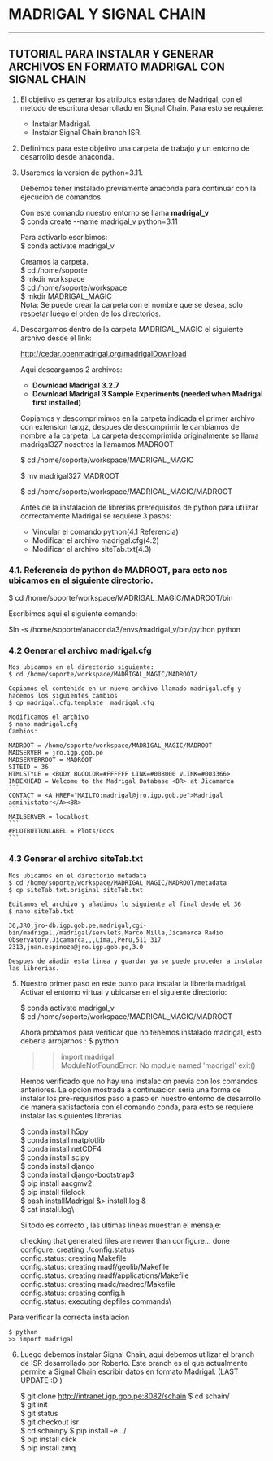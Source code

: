 #  MADRIGAL Y SIGNAL CHAIN
---
## TUTORIAL PARA INSTALAR Y GENERAR ARCHIVOS EN FORMATO MADRIGAL CON SIGNAL CHAIN

1. El objetivo es generar los atributos estandares de Madrigal, con el metodo de escritura desarrollado en Signal Chain.
   Para esto se requiere:

   * Instalar Madrigal.
   * Instalar Signal Chain branch ISR.

2. Definimos para este objetivo una carpeta de trabajo y un entorno de desarrollo desde anaconda.

3. Usaremos la version de python=3.11.
   
   Debemos tener instalado previamente anaconda para continuar con la ejecucion de comandos.

   Con este comando nuestro entorno se llama **madrigal_v**   
   $ conda create --name madrigal_v python=3.11

   Para activarlo escribimos:\
   $ conda activate madrigal_v 

   Creamos la carpeta.\
   $ cd /home/soporte\
   $ mkdir workspace\
   $ cd /home/soporte/workspace\
   $ mkdir MADRIGAL_MAGIC\
   Nota: Se puede crear la carpeta con el nombre que se desea, solo respetar luego el orden de los directorios.

4. Descargamos dentro de la carpeta MADRIGAL_MAGIC  el siguiente archivo desde el link:
   
   http://cedar.openmadrigal.org/madrigalDownload
   
   Aqui descargamos 2 archivos: 
   * **Download Madrigal 3.2.7**
   * **Download Madrigal 3 Sample Experiments (needed when Madrigal first installed)**

   Copiamos y descomprimimos en la carpeta indicada  el primer archivo con extension tar.gz, despues de descomprimir le cambiamos de nombre a la carpeta.
   La carpeta descomprimida originalmente se llama madrigal327 nosotros la llamamos MADROOT
   
   $ cd /home/soporte/workspace/MADRIGAL_MAGIC 

   $ mv madrigal327 MADROOT

   $ cd /home/soporte/workspace/MADRIGAL_MAGIC/MADROOT
   
   Antes de  la instalacion de librerias prerequisitos de python para utilizar correctamente Madrigal se requiere 3 pasos:
    * Vincular el comando python(4.1 Referencia)
    * Modificar el archivo madrigal.cfg(4.2)
    * Modificar el archivo siteTab.txt(4.3)

### 4.1. Referencia de python de MADROOT, para esto nos ubicamos en el siguiente directorio.

   $ cd /home/soporte/workspace/MADRIGAL_MAGIC/MADROOT/bin
   
   Escribimos aqui el siguiente comando:

   $ln -s /home/soporte/anaconda3/envs/madrigal_v/bin/python python 

### 4.2 Generar el archivo madrigal.cfg

    Nos ubicamos en el directorio siguiente: 
    $ cd /home/soporte/workspace/MADRIGAL_MAGIC/MADROOT/ 

    Copiamos el contenido en un nuevo archivo llamado madrigal.cfg y hacemos los siguientes cambios 
    $ cp madrigal.cfg.template  madrigal.cfg 

    Modificamos el archivo  
    $ nano madrigal.cfg 
    Cambios: 
    
    MADROOT = /home/soporte/workspace/MADRIGAL_MAGIC/MADROOT
    MADSERVER = jro.igp.gob.pe
    MADSERVERROOT = MADROOT
    SITEID = 36
    HTMLSTYLE = <BODY BGCOLOR=#FFFFFF LINK=#008000 VLINK=#003366>
    INDEXHEAD = Welcome to the Madrigal Database <BR> at Jicamarca
    ```
    CONTACT = <A HREF="MAILTO:madrigal@jro.igp.gob.pe">Madrigal administator</A><BR>
    ```
    MAILSERVER = localhost
    ```
    #PLOTBUTTONLABEL = Plots/Docs
    ```
### 4.3 Generar el archivo siteTab.txt
    
    Nos ubicamos en el directorio metadata
    $ cd /home/soporte/workspace/MADRIGAL_MAGIC/MADROOT/metadata 
    $ cp siteTab.txt.original siteTab.txt 
    
    Editamos el archivo y añadimos lo siguiente al final desde el 36
    $ nano siteTab.txt 
    
    36,JRO,jro-db.igp.gob.pe,madrigal,cgi-bin/madrigal,/madrigal/servlets,Marco Milla,Jicamarca Radio Observatory,Jicamarca,,,Lima,,Peru,511 317 2313,juan.espinoza@jro.igp.gob.pe,3.0
   
    Despues de añadir esta linea y guardar ya se puede proceder a instalar las librerias.

5. Nuestro primer paso  en este punto para instalar la libreria madrigal. Activar el entorno virtual y ubicarse en el siguiente directorio:

   $ conda activate madrigal_v\
   $ cd /home/soporte/workspace/MADRIGAL_MAGIC/MADROOT

   Ahora probamos para verificar que no tenemos instalado madrigal, esto deberia arrojarnos :
   $ python 
   >> import madrigal\
   ModuleNotFoundError: No module named 'madrigal'
   >> exit()
   
   Hemos verificado que no hay una instalacion previa con los comandos anteriores.
   La opcion mostrada a continuacion seria una forma de instalar los pre-requisitos paso a paso en nuestro entorno de desarrollo de manera satisfactoria con el comando conda, para esto se requiere instalar las siguientes librerias.
 
   $ conda install h5py\
   $ conda install matplotlib\
   $ conda install netCDF4 \
   $ conda install scipy\
   $ conda install django\
   $ conda install django-bootstrap3\
   $ pip install aacgmv2\
   $ pip install filelock\
   $ bash installMadrigal  &> install.log &\
   $ cat install.log\

   
   Si todo es correcto , las ultimas lineas muestran el mensaje:

   checking that generated files are newer than configure... done\
   configure: creating ./config.status\
   config.status: creating Makefile\
   config.status: creating madf/geolib/Makefile\
   config.status: creating madf/applications/Makefile\
   config.status: creating madc/madrec/Makefile\
   config.status: creating config.h\
   config.status: executing depfiles commands\

  Para verificar la correcta instalacion

    $ python
    >> import madrigal


6. Luego debemos  instalar Signal Chain, aqui debemos utilizar el branch de ISR desarrollado por Roberto. Este branch es el que actualmente permite a Signal Chain escribir datos en formato Madrigal.
   (LAST UPDATE :D )

   $ git clone http://intranet.igp.gob.pe:8082/schain
   $ cd schain/ \
   $ git init\
   $ git status\
   $ git checkout isr\
   $ cd schainpy
   $ pip install -e ../ \
   $ pip install click\
   $ pip install zmq


